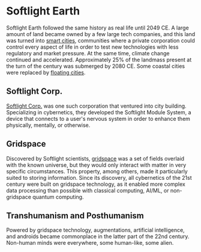 # Softlight Earth

<meta property="og:description" content="Softlight Earth followed the same history as real life until 2049 CE.">

Softlight Earth followed the same history as real life until 2049 CE. A large amount of land became owned by a few large tech companies, and this land was turned into [smart cities](smart-cities.md), communities where a private corporation could control every aspect of life in order to test new technologies with less regulatory and market pressure. At the same time, climate change continued and accelerated. Approximately 25% of the landmass present at the turn of the century was submerged by 2080 CE. Some coastal cities were replaced by [floating cities](floating-cities.md).

## Softlight Corp.

[Softlight Corp.](softlight-corp.md) was one such corporation that ventured into city building. Specializing in cybernetics, they developed the Softlight Module System, a device that connects to a user's nervous system in order to enhance them physically, mentally, or otherwise.

## Gridspace

Discovered by Softlight scientists, [gridspace](gridspace.md) was a set of fields overlaid with the known universe, but they would only interact with matter in very specific circumstances. This property, among others, made it particularly suited to storing information. Since its discovery, all cybernetics of the 21st century were built on gridspace technology, as it enabled more complex data processing than possible with classical computing, AI/ML, or non-gridspace quantum computing.

## Transhumanism and Posthumanism

Powered by gridspace technology, augmentations, artificial intelligence, and androids became commonplace in the latter part of the 22nd century. Non-human minds were everywhere, some human-like, some alien.